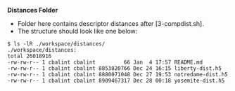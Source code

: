 **Distances Folder**

* Folder here contains descriptor distances after [3-compdist.sh].
* The structure should look like one below:

```
$ ls -lR ./workspace/distances/
./workspace/distances:
total 26018916
-rw-rw-r-- 1 cbalint cbalint         66 Jan  4 17:57 README.md
-rw-rw-r-- 1 cbalint cbalint 8853820766 Dec 24 16:15 liberty-dist.h5
-rw-rw-r-- 1 cbalint cbalint 8880071048 Dec 27 19:53 notredame-dist.h5
-rw-rw-r-- 1 cbalint cbalint 8909467317 Dec 28 00:18 yosemite-dist.h5
```
